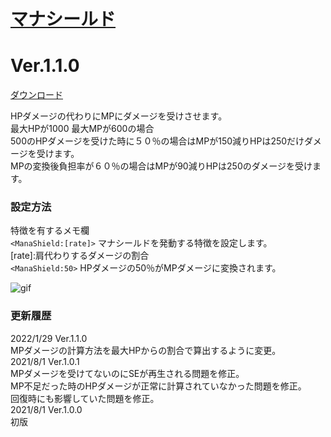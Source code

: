 # [マナシールド](https://raw.githubusercontent.com/nuun888/MZ/master/NUUN_ManaShield.js)
# Ver.1.1.0
[ダウンロード](https://raw.githubusercontent.com/nuun888/MZ/master/NUUN_ManaShield.js)  

HPダメージの代わりにMPにダメージを受けさせます。  
最大HPが1000 最大MPが600の場合  
500のHPダメージを受けた時に５０％の場合はMPが150減りHPは250だけダメージを受けます。  
MPの変換後負担率が６０％の場合はMPが90減りHPは250のダメージを受けます。  

### 設定方法
特徴を有するメモ欄  
`<ManaShield:[rate]>` マナシールドを発動する特徴を設定します。  
[rate]:肩代わりするダメージの割合  
`<ManaShield:50>` HPダメージの50％がMPダメージに変換されます。  

![gif](img/DamagePopUpSimulDisplay1.gif)  

### 更新履歴
2022/1/29  Ver.1.1.0  
MPダメージの計算方法を最大HPからの割合で算出するように変更。  
2021/8/1 Ver.1.0.1  
MPダメージを受けてないのにSEが再生される問題を修正。  
MP不足だった時のHPダメージが正常に計算されていなかった問題を修正。  
回復時にも影響していた問題を修正。  
2021/8/1 Ver.1.0.0  
初版  
